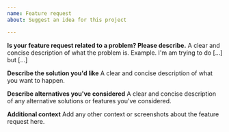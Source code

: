 ```yaml
---
name: Feature request
about: Suggest an idea for this project

---
```


**Is your feature request related to a problem? Please describe.**
A clear and concise description of what the problem is. 
Example. I'm am trying to do [...] but [...]

**Describe the solution you'd like**
A clear and concise description of what you want to happen.

**Describe alternatives you've considered**
A clear and concise description of any alternative solutions or features you've considered.

**Additional context**
Add any other context or screenshots about the feature request here.
